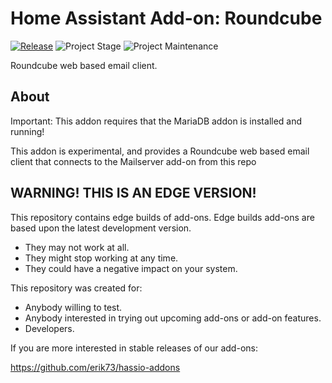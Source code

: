 # Home Assistant Add-on: Roundcube

[![Release][release-shield]][release] ![Project Stage][project-stage-shield] ![Project Maintenance][maintenance-shield]

Roundcube web based email client.

## About

Important: This addon requires that the MariaDB addon is installed and running!

This addon is experimental, and provides a Roundcube web based email client
that connects to the Mailserver add-on from this repo

## WARNING! THIS IS AN EDGE VERSION!

This repository contains edge builds of add-ons.
Edge builds add-ons are based upon the latest development version.

- They may not work at all.
- They might stop working at any time.
- They could have a negative impact on your system.

This repository was created for:

- Anybody willing to test.
- Anybody interested in trying out upcoming add-ons or add-on features.
- Developers.

If you are more interested in stable releases of our add-ons:

<https://github.com/erik73/hassio-addons>

[maintenance-shield]: https://img.shields.io/maintenance/yes/2025.svg
[project-stage-shield]: https://img.shields.io/badge/project%20stage-experimental-yellow.svg
[release-shield]: https://img.shields.io/badge/version-e8d650b-blue.svg
[release]: https://github.com/erik73/addon-roundcube/tree/e8d650b